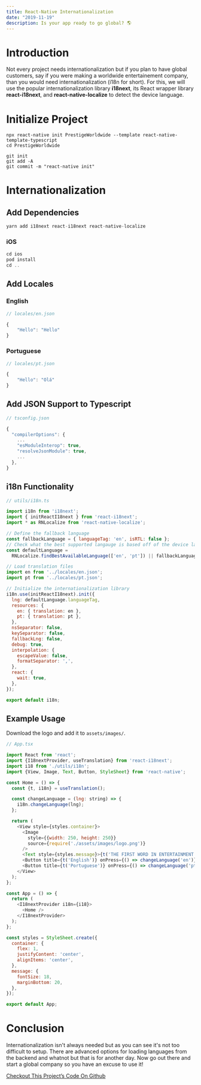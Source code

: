 ```yaml
---
title: React-Native Internationalization
date: "2019-11-19"
description: Is your app ready to go global? 🌎
---
```


# Introduction
Not every project needs internationalization but if you plan to have global customers, say if you were making a worldwide entertainement company, than you would need internationalization (i18n for short). For this, we will use the popular internationalization library **i18next**, its React wrapper library **react-i18next**, and **react-native-localize** to detect the device language.

# Initialize Project
```shell
npx react-native init PrestigeWorldwide --template react-native-template-typescript
cd PrestigeWorldwide
```

```shell
git init
git add -A
git commit -m "react-native init"
```

# Internationalization
## Add Dependencies
```javascript
yarn add i18next react-i18next react-native-localize
```

### iOS
```javascript
cd ios
pod install
cd ..
```

## Add Locales
### English
```javascript
// locales/en.json

{
	"Hello": "Hello"
}
```

### Portuguese
```javascript
// locales/pt.json

{
	"Hello": "Olá"
}
```

## Add JSON Support to Typescript
```javascript
// tsconfig.json

{
  "compilerOptions": {
    ...
    "esModuleInterop": true,
    "resolveJsonModule": true,
    ...
  },
}
```

## i18n Functionality
```javascript
// utils/i18n.ts

import i18n from 'i18next';
import { initReactI18next } from 'react-i18next';
import * as RNLocalize from 'react-native-localize';

// Define the fallback language
const fallbackLanguage = { languageTag: 'en', isRTL: false };
// Check what the best supported langauge is based off of the device languages
const defaultLanguage =
  RNLocalize.findBestAvailableLanguage(['en', 'pt']) || fallbackLanguage;

// Load translation files
import en from '../locales/en.json';
import pt from '../locales/pt.json';

// Initialize the internationalization library
i18n.use(initReactI18next).init({
  lng: defaultLanguage.languageTag,
  resources: {
    en: { translation: en },
    pt: { translation: pt },
  },
  nsSeparator: false,
  keySeparator: false,
  fallbackLng: false,
  debug: true,
  interpolation: {
    escapeValue: false,
    formatSeparator: ',',
  },
  react: {
    wait: true,
  },
});

export default i18n;
```

## Example Usage
Download the logo and add it to `assets/images/`.

```javascript
// App.tsx

import React from 'react';
import {I18nextProvider, useTranslation} from 'react-i18next';
import i18 from './utils/i18n';
import {View, Image, Text, Button, StyleSheet} from 'react-native';

const Home = () => {
  const {t, i18n} = useTranslation();

  const changeLanguage = (lng: string) => {
    i18n.changeLanguage(lng);
  };

  return (
    <View style={styles.container}>
      <Image
        style={{width: 250, height: 250}}
        source={require('./assets/images/logo.png')}
      />
      <Text style={styles.message}>{t('THE FIRST WORD IN ENTERTAINMENT')}</Text>
      <Button title={t('English')} onPress={() => changeLanguage('en')} />
      <Button title={t('Portuguese')} onPress={() => changeLanguage('pt')} />
    </View>
  );
};

const App = () => {
  return (
    <I18nextProvider i18n={i18}>
      <Home />
    </I18nextProvider>
  );
};

const styles = StyleSheet.create({
  container: {
    flex: 1,
    justifyContent: 'center',
    alignItems: 'center',
  },
  message: {
    fontSize: 18,
    marginBottom: 20,
  },
});

export default App;
```

# Conclusion
Internationalization isn't always needed but as you can see it's not too difficult to setup. There are advanced options for loading languages from the backend and whatnot but that is for another day. Now go out there and start a global company so you have an excuse to use it!

[Checkout This Project’s Code On Github](https://github.com/thefinnomenon/react-native-internationalization)